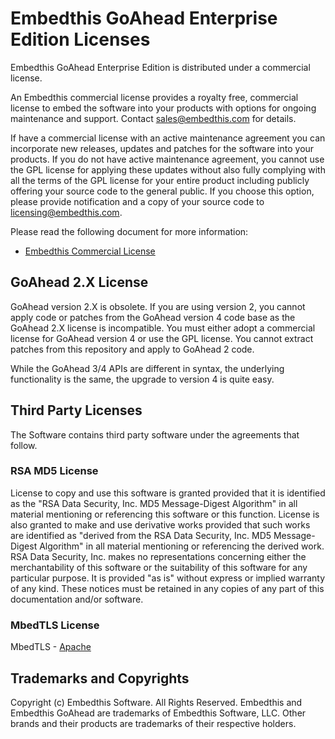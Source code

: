 Embedthis GoAhead Enterprise Edition Licenses
===

Embedthis GoAhead Enterprise Edition is distributed under a commercial license.

An Embedthis commercial license provides a royalty free, commercial license to embed the software into your products with options for ongoing maintenance and support. Contact [sales@embedthis.com](mailto:dev@embdthis.com) for details.

If have a commercial license with an active maintenance agreement you can incorporate new releases, updates and patches for the software into your products. If you do not have active maintenance agreement, you cannot use the GPL license for applying these updates without also fully complying with all the terms of the GPL license for your entire product including publicly offering your source code to the general public. If you choose this option, please provide notification and a copy of your source code to [licensing@embedthis.com](mailto:licensing@embedthis.com).

Please read the following document for more information:

* [Embedthis Commercial License](https://www.embedthis.com/licensing/)

## GoAhead 2.X License

GoAhead version 2.X is obsolete.  If you are using version 2, you cannot apply code or patches from the GoAhead version 4 code base as the GoAhead 2.X license is incompatible. You must either adopt a commercial license for GoAhead version 4 or use the GPL license. You cannot extract patches from this repository and apply to GoAhead 2 code.

While the GoAhead 3/4 APIs are different in syntax, the underlying functionality is the same, the upgrade to version 4 is quite easy.

Third Party Licenses
---

The Software contains third party software under the agreements that follow.

### RSA MD5 License

License to copy and use this software is granted provided that it is identified as the "RSA Data Security, Inc. MD5 Message-Digest Algorithm" in all material mentioning or referencing this software or this function. License is also granted to make and use derivative works provided that such works are identified as "derived from the RSA Data Security, Inc. MD5 Message-Digest Algorithm" in all material mentioning or referencing the derived work. RSA Data Security, Inc. makes no representations concerning either the merchantability of this software or the suitability of this software for any particular purpose. It is provided "as is" without express or implied warranty of any kind. These notices must be retained in any copies of any part of this documentation and/or software.

### MbedTLS License

MbedTLS - [Apache](http://www.apache.org/licenses/LICENSE-2.0)


Trademarks and Copyrights
---
Copyright (c) Embedthis Software. All Rights Reserved.
Embedthis and Embedthis GoAhead are trademarks of Embedthis Software, LLC.
Other brands and their products are trademarks of their respective holders.
